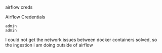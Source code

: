 airflow creds

Airflow Credentials

```shell
admin
admin
```

I could not get the network issues between docker containers solved, so the ingestion i am doing outside of airflow